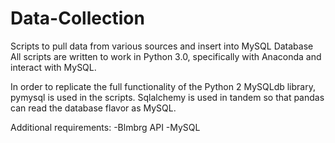 # Data-Collection
Scripts to pull data from various sources and insert into MySQL Database
All scripts are written to work in Python 3.0, specifically with Anaconda and interact with MySQL.

In order to replicate the full functionality of the Python 2 MySQLdb library, pymysql is used in the scripts.  Sqlalchemy is used in tandem so that pandas can read the database flavor as MySQL.

Additional requirements:
  -Blmbrg API
  -MySQL

